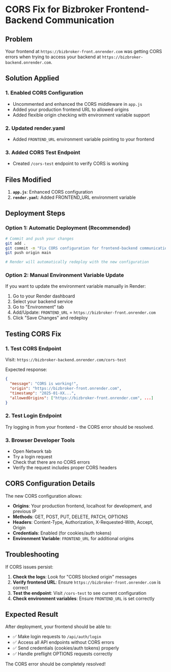 # CORS Fix for Bizbroker Frontend-Backend Communication

## Problem
Your frontend at `https://bizbroker-front.onrender.com` was getting CORS errors when trying to access your backend at `https://bizbroker-backend.onrender.com`.

## Solution Applied

### 1. **Enabled CORS Configuration**
- Uncommented and enhanced the CORS middleware in `app.js`
- Added your production frontend URL to allowed origins
- Added flexible origin checking with environment variable support

### 2. **Updated render.yaml**
- Added `FRONTEND_URL` environment variable pointing to your frontend

### 3. **Added CORS Test Endpoint**
- Created `/cors-test` endpoint to verify CORS is working

## Files Modified

1. **`app.js`**: Enhanced CORS configuration
2. **`render.yaml`**: Added FRONTEND_URL environment variable

## Deployment Steps

### Option 1: Automatic Deployment (Recommended)
```bash
# Commit and push your changes
git add .
git commit -m "Fix CORS configuration for frontend-backend communication"
git push origin main

# Render will automatically redeploy with the new configuration
```

### Option 2: Manual Environment Variable Update
If you want to update the environment variable manually in Render:

1. Go to your Render dashboard
2. Select your backend service
3. Go to "Environment" tab
4. Add/Update: `FRONTEND_URL` = `https://bizbroker-front.onrender.com`
5. Click "Save Changes" and redeploy

## Testing CORS Fix

### 1. **Test CORS Endpoint**
Visit: `https://bizbroker-backend.onrender.com/cors-test`

Expected response:
```json
{
  "message": "CORS is working!",
  "origin": "https://bizbroker-front.onrender.com",
  "timestamp": "2025-01-XX...",
  "allowedOrigins": ["https://bizbroker-front.onrender.com", ...]
}
```

### 2. **Test Login Endpoint**
Try logging in from your frontend - the CORS error should be resolved.

### 3. **Browser Developer Tools**
- Open Network tab
- Try a login request
- Check that there are no CORS errors
- Verify the request includes proper CORS headers

## CORS Configuration Details

The new CORS configuration allows:

- **Origins**: Your production frontend, localhost for development, and previous IP
- **Methods**: GET, POST, PUT, DELETE, PATCH, OPTIONS
- **Headers**: Content-Type, Authorization, X-Requested-With, Accept, Origin
- **Credentials**: Enabled (for cookies/auth tokens)
- **Environment Variable**: `FRONTEND_URL` for additional origins

## Troubleshooting

If CORS issues persist:

1. **Check the logs**: Look for "CORS blocked origin" messages
2. **Verify frontend URL**: Ensure `https://bizbroker-front.onrender.com` is correct
3. **Test the endpoint**: Visit `/cors-test` to see current configuration
4. **Check environment variables**: Ensure `FRONTEND_URL` is set correctly

## Expected Result

After deployment, your frontend should be able to:
- ✅ Make login requests to `/api/auth/login`
- ✅ Access all API endpoints without CORS errors
- ✅ Send credentials (cookies/auth tokens) properly
- ✅ Handle preflight OPTIONS requests correctly

The CORS error should be completely resolved!

